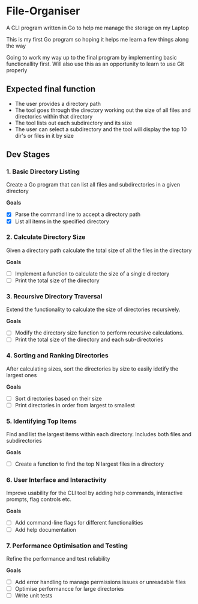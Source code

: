 # File-Organiser
A CLI program written in Go to help me manage the storage on my Laptop

This is my first Go program so hoping it helps me learn a few things along the way

Going to work my way up to the final program by implementing basic functionallity first. Will also use this as an opportunity to learn to use Git properly

## Expected final function
 - The user provides a directory path
 - The tool goes through the directory working out the size of all files and directories within that directory
 - The tool lists out each subdirectory and its size
 - The user can select a subdirectory and the tool will display the top 10 dir's or files in it by size

## Dev Stages
### 1. Basic Directory Listing
Create a Go program that can list all files and subdirectories in a given directory

**Goals**
- [x] Parse the command line to accept a directory path
- [x] List all items in the specified directory

### 2. Calculate Directory Size
Given a directory path calculate the total size of all the files in the directory

**Goals**
- [ ] Implement a function to calculate the size of a single directory
- [ ] Print the total size of the directory

### 3. Recursive Directory Traversal
Extend the functionality to calculate the size of directories recursively.

**Goals**
- [ ] Modify the directory size function to perform recursive calculations.
- [ ] Print the total size of the directory and each sub-directories

### 4. Sorting and Ranking Directories
After calculating sizes, sort the directories by size to easily idetify the largest ones

**Goals**
- [ ] Sort directories based on their size
- [ ] Print directories in order from largest to smallest

### 5. Identifying Top Items
Find and list the largest items within each directory. Includes both files and subdirectories

**Goals**
- [ ] Create a function to find the top N largest files in a directory

### 6. User Interface and Interactivity
Improve usability for the CLI tool by adding help commands, interactive prompts, flag controls etc.

**Goals**
- [ ] Add command-line flags for different functionalities
- [ ] Add help documentation

### 7. Performance Optimisation and Testing
Refine the performance and test reliability

**Goals**
- [ ] Add error handling to manage permissions issues or unreadable files
- [ ] Optimise performancce for large directories
- [ ] Write unit tests